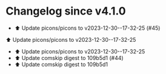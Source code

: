 # Changelog since v4.1.0
- ⬆️ Update picons/picons to v2023-12-30--17-32-25 (#45)

⬆️ Update picons/picons to v2023-12-30--17-32-25 
- ⬆️ Update picons/picons to v2023-12-30--17-32-25 
- ⬆️ Update comskip digest to 109b5d1 (#44) 
- ⬆️ Update comskip digest to 109b5d1 
